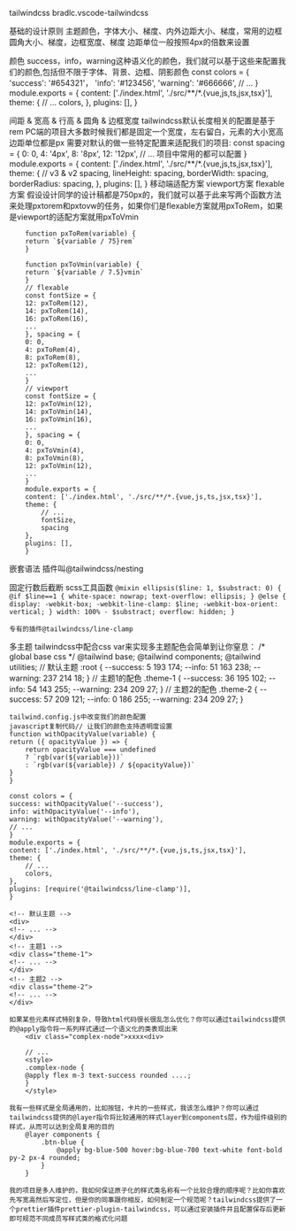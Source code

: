 tailwindcss
    bradlc.vscode-tailwindcss

基础的设计原则
    主题颜色，字体大小、梯度、内外边距大小、梯度，常用的边框圆角大小、梯度，边框宽度、梯度
    边距单位一般按照4px的倍数来设置

颜色
    success，info，warning这种语义化的颜色，我们就可以基于这些来配置我们的颜色,包括但不限于字体、背景、边框、阴影颜色
        const colors = {
            'success': '#654321'，
            'info': '#123456',
            'warning': '#666666',
            // ...
        }
        module.exports = {
        content: ['./index.html', './src/**/*.{vue,js,ts,jsx,tsx}'],
        theme: {
            // ...
            colors,
        },
        plugins: [],
        }

间距 & 宽高 & 行高 & 圆角 & 边框宽度
    tailwindcss默认长度相关的配置是基于rem
    PC端的项目大多数时候我们都是固定一个宽度，左右留白，元素的大小宽高边距单位都是px
    需要对默认的做一些特定配置来适配我们的项目:
    const spacing = {
    0: 0,
    4: '4px',
    8: '8px',
    12: '12px',
    // ... 项目中常用的都可以配置
    }
    module.exports = {
    content: ['./index.html', './src/**/*.{vue,js,ts,jsx,tsx}'],
    theme: {
        // v3 & v2
        spacing,
        lineHeight: spacing,
        borderWidth: spacing,
        borderRadius: spacing,
    },
    plugins: [],
    }
移动端适配方案
    viewport方案 flexable方案
    假设设计同学的设计稿都是750px的，我们就可以基于此来写两个函数方法来处理pxtorem和pxtovw的任务，如果你们是flexable方案就用pxToRem，如果是viewport的适配方案就用pxToVmin
```
    function pxToRem(variable) {
    return `${variable / 75}rem`
    }

    function pxToVmin(variable) {
    return `${variable / 7.5}vmin`
    }
    // flexable
    const fontSize = {
    12: pxToRem(12),
    14: pxToRem(14),
    16: pxToRem(16),
    ...
    }, spacing = {
    0: 0,
    4: pxToRem(4),
    8: pxToRem(8),
    12: pxToRem(12),
    ...
    }
    // viewport
    const fontSize = {
    12: pxToVmin(12),
    14: pxToVmin(14),
    16: pxToVmin(16),
    ...
    }, spacing = {
    0: 0,
    4: pxToVmin(4),
    8: pxToVmin(8),
    12: pxToVmin(12),
    ...
    }
    module.exports = {
    content: ['./index.html', './src/**/*.{vue,js,ts,jsx,tsx}'],
    theme: {
        // ...
        fontSize,
        spacing
    },
    plugins: [],
    }
```

嵌套语法
    插件叫@tailwindcss/nesting

固定行数后截断
    scss工具函数
    ```
        @mixin ellipsis($line: 1, $substract: 0) {
            @if $line==1 {
                white-space: nowrap;
                text-overflow: ellipsis;
            } @else {
                display: -webkit-box;
                -webkit-line-clamp: $line;
                -webkit-box-orient: vertical;
            }
            width: 100% - $substract;
            overflow: hidden;
        }
    ```

    专有的插件@tailwindcss/line-clamp

多主题
    tailwindcss中配合css var来实现多主题配色会简单到让你窒息：
    /* global base css */
    @tailwind base;
    @tailwind components;
    @tailwind utilities;
    // 默认主题
    :root {
    --success: 5 193 174;
    --info: 51 163 238;
    --warning: 237 214 18;
    }
    // 主题1的配色
    .theme-1 {
    --success: 36 195 102;
    --info: 54 143 255;
    --warning: 234 209 27;
    }
    // 主题2的配色
    .theme-2 {
    --success: 57 209 121;
    --info: 0 186 255;
    --warning: 234 209 27;
    }

    tailwind.config.js中改变我们的颜色配置
    javascript复制代码// 让我们的颜色支持透明度设置
    function withOpacityValue(variable) {
    return ({ opacityValue }) => {
        return opacityValue === undefined
        ? `rgb(var(${variable}))`
        : `rgb(var(${variable}) / ${opacityValue})`
    }
    }

    const colors = {
    success: withOpacityValue('--success'),
    info: withOpacityValue('--info'),
    warning: withOpacityValue('--warning'),
    // ...
    }
    module.exports = {
    content: ['./index.html', './src/**/*.{vue,js,ts,jsx,tsx}'],
    theme: {
        // ...
        colors,
    },
    plugins: [require('@tailwindcss/line-clamp')],
    }

    <!-- 默认主题 -->
    <div>
    <!-- ... -->
    </div>
    <!-- 主题1 -->
    <div class="theme-1">
    <!-- ... -->
    </div>
    <!-- 主题2 -->
    <div class="theme-2">
    <!-- ... -->
    </div>

    如果某些元素样式特别复杂，导致html代码很长很乱怎么优化？你可以通过tailwindcss提供的@apply指令将一系列样式通过一个语义化的类表现出来
        <div class="complex-node">xxxx<div>

        // ...
        <style>
        .complex-node {
        @apply flex m-3 text-success rounded ....;
        }
        </style>

    我有一些样式是全局通用的，比如按钮，卡片的一些样式，我该怎么维护？你可以通过tailwindcss提供的@layer指令将比较通用的样式layer到components层，作为组件级别的样式，从而可以达到全局复用的目的
        @layer components {
            .btn-blue {
                @apply bg-blue-500 hover:bg-blue-700 text-white font-bold py-2 px-4 rounded;
            }
        }

    我的项目是多人维护的，我如何保证原子化的样式类名称有一个比较合理的顺序呢？比如你喜欢先写宽高然后写定位，但是你的同事跟你相反，如何制定一个规范呢？tailwindcss提供了一个prettier插件prettier-plugin-tailwindcss，可以通过安装插件并且配置保存后更新即可规范不同成员写样式类的格式化问题






















